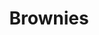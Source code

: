 ---
title: Brownies
metadata:
  title: Brownies
  servings: '16'
  course: Treat
ingredients:
- name: eggs
  amount: '2'
- name: cacao powder
  amount: 65g
- name: peanut butter
  amount: 590 g
- name: baking powder
  amount: 1 tsp
- name: vanilla essence
  amount: 1 tbsp
- name: salt
  amount: 0.5 tsp
- name: dates
  amount: 45g
- name: chocolate chips
  amount: 75g
- name: maple syrup
  amount: 320 g
cookware:
- name: mixing bowl
- name: whisk
- name: spoon
- name: deep baking tray
- name: baking paper
steps:
- description: Preheat the oven to 180C then grab a mixing bowl and whisk the maple
    syrup, dates and peanut butter until they're combined.
- description: Add the eggs and vanilla essence and whisk some more.
- description: Stir in the cacao powder, baking powder and salt with a spoon. Mix
    well until it's all the same colour.
- description: Stir in the toppings. I like to use chocolate chips.
- description: Line a deep baking tray with baking paper and spread the mixture evenly
    across it. And put it in the oven for 20 minutes, or until slightly golden.
- description: Leave to cool and then slice into 16 even portions.

---